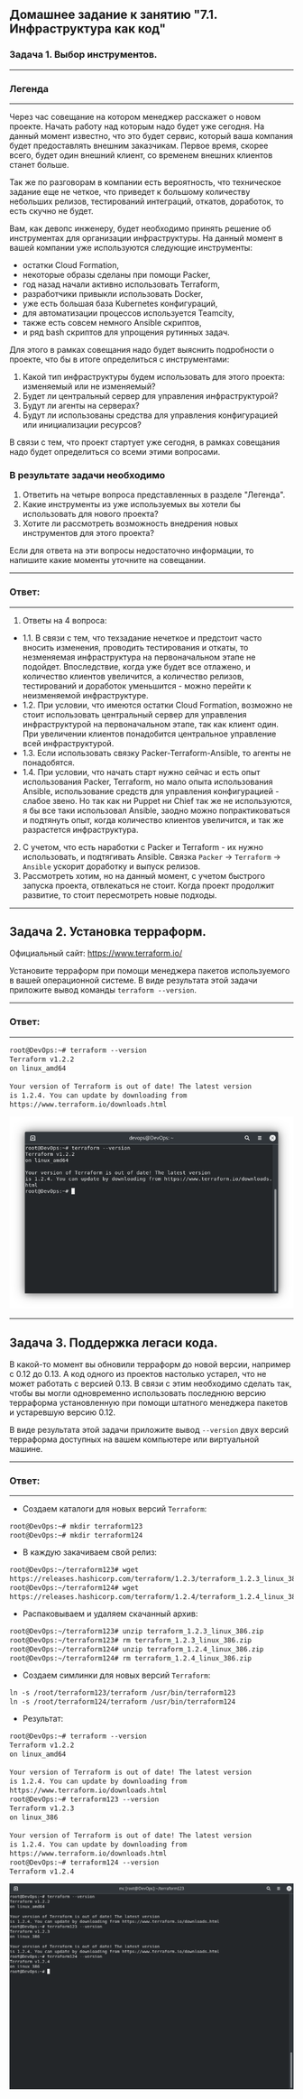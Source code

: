 ## Домашнее задание к занятию "7.1. Инфраструктура как код"

### Задача 1. Выбор инструментов. 

---

### Легенда

---

Через час совещание на котором менеджер расскажет о новом проекте. Начать работу над которым надо 
будет уже сегодня. 
На данный момент известно, что это будет сервис, который ваша компания будет предоставлять внешним заказчикам.
Первое время, скорее всего, будет один внешний клиент, со временем внешних клиентов станет больше.

Так же по разговорам в компании есть вероятность, что техническое задание еще не четкое, что приведет к большому
количеству небольших релизов, тестирований интеграций, откатов, доработок, то есть скучно не будет.  
   
Вам, как девопс инженеру, будет необходимо принять решение об инструментах для организации инфраструктуры.
На данный момент в вашей компании уже используются следующие инструменты: 
- остатки Сloud Formation, 
- некоторые образы сделаны при помощи Packer,
- год назад начали активно использовать Terraform, 
- разработчики привыкли использовать Docker, 
- уже есть большая база Kubernetes конфигураций, 
- для автоматизации процессов используется Teamcity, 
- также есть совсем немного Ansible скриптов, 
- и ряд bash скриптов для упрощения рутинных задач.  

Для этого в рамках совещания надо будет выяснить подробности о проекте, что бы в итоге определиться с инструментами:

1. Какой тип инфраструктуры будем использовать для этого проекта: изменяемый или не изменяемый?
2. Будет ли центральный сервер для управления инфраструктурой?
3. Будут ли агенты на серверах?
4. Будут ли использованы средства для управления конфигурацией или инициализации ресурсов? 
 
В связи с тем, что проект стартует уже сегодня, в рамках совещания надо будет определиться со всеми этими вопросами.

### В результате задачи необходимо

1. Ответить на четыре вопроса представленных в разделе "Легенда". 
2. Какие инструменты из уже используемых вы хотели бы использовать для нового проекта? 
3. Хотите ли рассмотреть возможность внедрения новых инструментов для этого проекта? 

Если для ответа на эти вопросы недостаточно информации, то напишите какие моменты уточните на совещании.

---

### Ответ:

---
1. Ответы на 4 вопроса:

- 1.1. В связи с тем, что техзадание нечеткое и предстоит часто вносить изменения, проводить тестирования и откаты, то незменяемая инфраструктура на первоначальном этапе не подойдет. Впоследствие, когда уже будет все отлажено, и количество клиентов увеличится, а количество релизов, тестирований и доработок уменьшится - можно перейти к неизменяемой инфраструктуре.
- 1.2. При условии, что имеются остатки Сloud Formation, возможно не стоит использовать центральный сервер для управления инфраструктурой на первоначальном этапе, так как клиент один. При увеличении клиентов понадобится центральное управление всей инфраструктурой.
- 1.3. Если использовать связку Packer-Terraform-Ansible, то агенты не понадобятся.
- 1.4. При условии, что начать старт нужно сейчас и есть опыт использования Packer, Terraform, но мало опыта использования Ansible, использование средств для управления конфигурацией - слабое звено. Но так как ни Puppet ни Chief так же не используются, я бы все таки использовал Ansible, заодно можно попрактиковаться и подтянуть опыт, когда количество клиентов увеличится, и так же разрастется инфраструктура. 

2. С учетом, что есть наработки с Packer и Terraform - их нужно использовать, и подтягивать Ansible. Связка `Packer` -> `Terraform` -> `Ansible` ускорит доработку и выпуск релизов.
3. Рассмотреть хотим, но на данный момент, с учетом быстрого запуска проекта, отвлекаться не стоит. Когда проект продолжит развитие, то стоит пересмотреть новые подходы.

---


## Задача 2. Установка терраформ. 

Официальный сайт: https://www.terraform.io/

Установите терраформ при помощи менеджера пакетов используемого в вашей операционной системе.
В виде результата этой задачи приложите вывод команды `terraform --version`.

---
### Ответ:
---

>
    root@DevOps:~# terraform --version
    Terraform v1.2.2
    on linux_amd64
    
    Your version of Terraform is out of date! The latest version
    is 1.2.4. You can update by downloading from https://www.terraform.io/downloads.html
   
![7_1_1.png](https://github.com/psvitov/devops-netology/blob/main/Homework/virt_homework_7_1/7_1_1.png)

---

## Задача 3. Поддержка легаси кода. 

В какой-то момент вы обновили терраформ до новой версии, например с 0.12 до 0.13. 
А код одного из проектов настолько устарел, что не может работать с версией 0.13. 
В связи с этим необходимо сделать так, чтобы вы могли одновременно использовать последнюю версию терраформа установленную при помощи
штатного менеджера пакетов и устаревшую версию 0.12. 

В виде результата этой задачи приложите вывод `--version` двух версий терраформа доступных на вашем компьютере 
или виртуальной машине.

---
### Ответ: 
---

- Создаем каталоги для новых версий `Terraform`:

> 
    root@DevOps:~# mkdir terraform123
    root@DevOps:~# mkdir terraform124
- В каждую закачиваем свой релиз:

> 
    root@DevOps:~/terraform123# wget https://releases.hashicorp.com/terraform/1.2.3/terraform_1.2.3_linux_386.zip
    root@DevOps:~/terraform124# wget https://releases.hashicorp.com/terraform/1.2.4/terraform_1.2.4_linux_386.zip
    
- Распаковываем и удаляем скачанный архив:

> 
    root@DevOps:~/terraform123# unzip terraform_1.2.3_linux_386.zip
    root@DevOps:~/terraform123# rm terraform_1.2.3_linux_386.zip
    root@DevOps:~/terraform124# unzip terraform_1.2.4_linux_386.zip
    root@DevOps:~/terraform124# rm terraform_1.2.4_linux_386.zip
    
- Создаем симлинки для новых версий `Terraform`:

> 
    ln -s /root/terraform123/terraform /usr/bin/terraform123
    ln -s /root/terraform124/terraform /usr/bin/terraform124
    
- Результат:

> 
    root@DevOps:~# terraform --version
    Terraform v1.2.2
    on linux_amd64
    
    Your version of Terraform is out of date! The latest version
    is 1.2.4. You can update by downloading from https://www.terraform.io/downloads.html
    root@DevOps:~# terraform123 --version
    Terraform v1.2.3
    on linux_386
    
    Your version of Terraform is out of date! The latest version
    is 1.2.4. You can update by downloading from https://www.terraform.io/downloads.html
    root@DevOps:~# terraform124 --version
    Terraform v1.2.4
    
![7_1_2.png](https://github.com/psvitov/devops-netology/blob/main/Homework/virt_homework_7_1/7_1_2.png)
